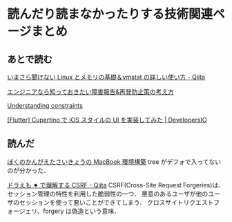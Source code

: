 # 読んだり読まなかったりする技術関連ページまとめ

## あとで読む

[いまさら聞けない Linux とメモリの基礎＆vmstat の詳しい使い方 - Qiita](https://qiita.com/kunihirotanaka/items/70d43d48757aea79de2d)

[エンジニアなら知っておきたい障害報告&再発防止策の考え方](https://qiita.com/hirokidaichi/items/f9f4549c88aaf8b38bda)

[Understanding constraints](https://docs.flutter.dev/ui/layout/constraints)

[[Flutter] Cupertino で iOS スタイルの UI を実装してみた | DevelopersIO](https://dev.classmethod.jp/articles/flutter-cupertino/)

## 読んだ

[ぼくのかんがえたさいきょうの MacBook 環境構築](https://zenn.dev/hasehiro0828/books/setup-awesome-environment)
tree がデフォで入ってないのが分かった．

[ドラえも ⚫︎ で理解する CSRF - Qiita](https://qiita.com/MIDO-ruby7/items/e4aecedf015356004981)
CSRF(Cross-Site Request Forgeries)は、セッション管理の特性を利用した脆弱性の一つ．
悪意のあるユーザが他のユーザのセッションを使って悪いことができてしまう．
クロスサイトリクエストフォージェリ、forgery は偽造という意味．
